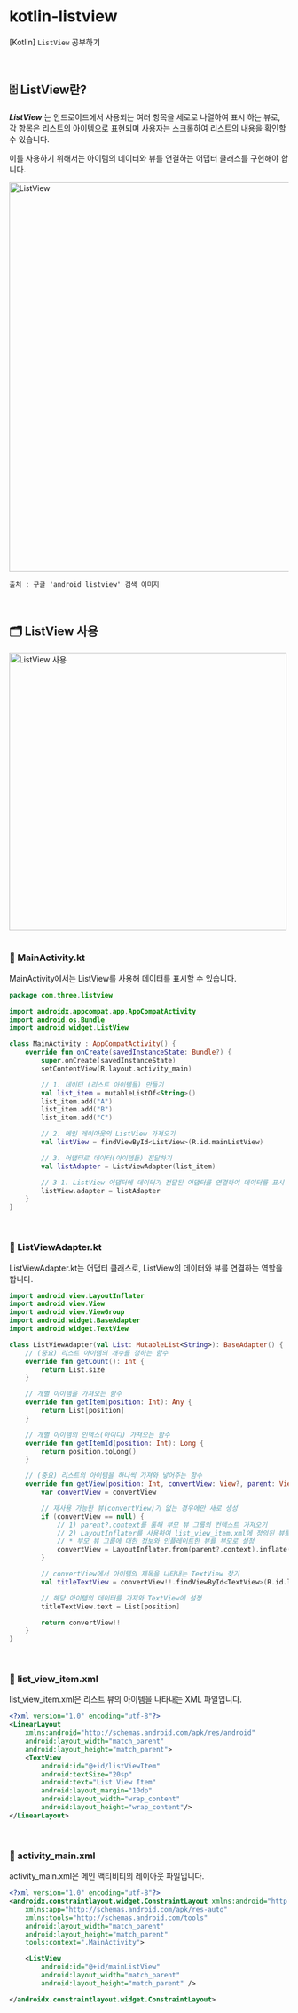 # kotlin-listview
[Kotlin] `ListView` 공부하기

<br>

## 🗄️ ListView란?
_**ListView**_ 는 안드로이드에서 사용되는 여러 항목을 세로로 나열하여 표시 하는 뷰로,<br>
각 항목은 리스트의 아이템으로 표현되며 사용자는 스크롤하여 리스트의 내용을 확인할 수 있습니다.

이를 사용하기 위해서는 아이템의 데이터와 뷰를 연결하는 어댑터 클래스를 구현해야 합니다.

<img width="700" alt="ListView" src="https://github.com/1three/kotlin-wise-saying/assets/94810322/1a7fd7b7-1701-4f2d-b789-9e293fa979c9">

`출처 : 구글 'android listview' 검색 이미지`

<br>

## 🗂️ ListView 사용

<img width="500" alt="ListView 사용" src="https://github.com/1three/kotlin-listview/assets/94810322/b5fecc6e-66e6-42ba-9226-a8d9403551b5">

<br>
<br>

### 📂 MainActivity.kt

MainActivity에서는 ListView를 사용해 데이터를 표시할 수 있습니다.

```Kotlin
package com.three.listview

import androidx.appcompat.app.AppCompatActivity
import android.os.Bundle
import android.widget.ListView

class MainActivity : AppCompatActivity() {
    override fun onCreate(savedInstanceState: Bundle?) {
        super.onCreate(savedInstanceState)
        setContentView(R.layout.activity_main)

        // 1. 데이터 (리스트 아이템들) 만들기
        val list_item = mutableListOf<String>()
        list_item.add("A")
        list_item.add("B")
        list_item.add("C")

        // 2. 메인 레이아웃의 ListView 가져오기
        val listView = findViewById<ListView>(R.id.mainListView)

        // 3. 어댑터로 데이터(아이템들) 전달하기
        val listAdapter = ListViewAdapter(list_item)

        // 3-1. ListView 어댑터에 데이터가 전달된 어댑터를 연결하여 데이터를 표시
        listView.adapter = listAdapter
    }
}
```

<br>

### 📂 ListViewAdapter.kt

ListViewAdapter.kt는 어댑터 클래스로, ListView의 데이터와 뷰를 연결하는 역할을 합니다.

```Kotlin
import android.view.LayoutInflater
import android.view.View
import android.view.ViewGroup
import android.widget.BaseAdapter
import android.widget.TextView

class ListViewAdapter(val List: MutableList<String>): BaseAdapter() {
    // (중요) 리스트 아이템의 개수를 정하는 함수
    override fun getCount(): Int {
        return List.size
    }

    // 개별 아이템을 가져오는 함수
    override fun getItem(position: Int): Any {
        return List[position]
    }

    // 개별 아이템의 인덱스(아이디) 가져오는 함수
    override fun getItemId(position: Int): Long {
        return position.toLong()
    }

    // (중요) 리스트의 아이템을 하나씩 가져와 넣어주는 함수
    override fun getView(position: Int, convertView: View?, parent: ViewGroup?): View {
        var convertView = convertView

        // 재사용 가능한 뷰(convertView)가 없는 경우에만 새로 생성
        if (convertView == null) {
            // 1) parent?.context를 통해 부모 뷰 그룹의 컨텍스트 가져오기
            // 2) LayoutInflater를 사용하여 list_view_item.xml에 정의된 뷰를 인플레이트
            // * 부모 뷰 그룹에 대한 정보와 인플레이트한 뷰를 부모로 설정
            convertView = LayoutInflater.from(parent?.context).inflate(R.layout.list_view_item, parent, false)
        }

        // convertView에서 아이템의 제목을 나타내는 TextView 찾기
        val titleTextView = convertView!!.findViewById<TextView>(R.id.listViewItem)

        // 해당 아이템의 데이터를 가져와 TextView에 설정
        titleTextView.text = List[position]

        return convertView!!
    }
}
```

<br>

### 📂 list_view_item.xml

list_view_item.xml은 리스트 뷰의 아이템을 나타내는 XML 파일입니다.

```xml
<?xml version="1.0" encoding="utf-8"?>
<LinearLayout
    xmlns:android="http://schemas.android.com/apk/res/android"
    android:layout_width="match_parent"
    android:layout_height="match_parent">
    <TextView
        android:id="@+id/listViewItem"
        android:textSize="20sp"
        android:text="List View Item"
        android:layout_margin="10dp"
        android:layout_width="wrap_content"
        android:layout_height="wrap_content"/>
</LinearLayout>
```

<br>

### 📂 activity_main.xml

activity_main.xml은 메인 액티비티의 레이아웃 파일입니다.

```xml
<?xml version="1.0" encoding="utf-8"?>
<androidx.constraintlayout.widget.ConstraintLayout xmlns:android="http://schemas.android.com/apk/res/android"
    xmlns:app="http://schemas.android.com/apk/res-auto"
    xmlns:tools="http://schemas.android.com/tools"
    android:layout_width="match_parent"
    android:layout_height="match_parent"
    tools:context=".MainActivity">

    <ListView
        android:id="@+id/mainListView"
        android:layout_width="match_parent"
        android:layout_height="match_parent" />

</androidx.constraintlayout.widget.ConstraintLayout>
```
